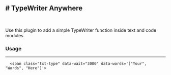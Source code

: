 <h2># TypeWriter Anywhere</h2><br>
<p>Use this plugin to add a simple TypeWriter function inside text and code modules</p>
  <h3>Usage</h3>
  <hr>
    
      <span class="txt-type" data-wait="3000" data-words='["Your", "Words", "Here"]'>
 


